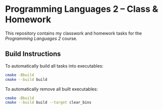 # Programming Languages 2 – Class & Homework

This repository contains my classwork and homework tasks for the *Programming Languages 2* course.

## Build Instructions

To automatically build all tasks into executables:

```bash
cmake -Bbuild
cmake --build build
```

To automatically remove all built executables:

```bash
cmake -Bbuild
cmake --build build --target clear_bins
```